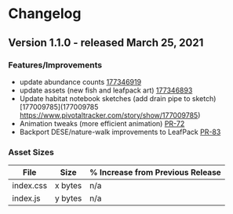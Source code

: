 # Changelog

## Version 1.1.0 - released March 25, 2021

### Features/Improvements
- update abundance counts [177346919](https://www.pivotaltracker.com/story/show/177346919)
- update assets (new fish and leafpack art) [177346893](https://www.pivotaltracker.com/story/show/177346893)
- Update habitat notebook sketches (add drain pipe to sketch) [177009785](177009785
https://www.pivotaltracker.com/story/show/177009785)
- Animation tweaks (more efficient animation) [PR-72](https://github.com/concord-consortium/leaf-pack/pull/72)
- Backport DESE/nature-walk improvements to LeafPack [PR-83](https://github.com/concord-consortium/leaf-pack/pull/83)

### Asset Sizes

| File | Size | % Increase from Previous Release |
|---|---|---|
| index.css | x bytes | n/a |
| index.js | y bytes | n/a |

